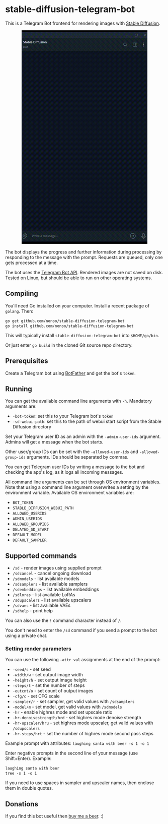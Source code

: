 # stable-diffusion-telegram-bot

This is a Telegram Bot frontend for rendering images with
[Stable Diffusion](https://github.com/AUTOMATIC1111/stable-diffusion-webui/).

<p align="center"><img src="demo.gif?raw=true"/></p>

The bot displays the progress and further information during processing by
responding to the message with the prompt. Requests are queued, only one gets
processed at a time.

The bot uses the
[Telegram Bot API](https://github.com/go-telegram-bot-api/telegram-bot-api).
Rendered images are not saved on disk. Tested on Linux, but should be able
to run on other operating systems.

## Compiling

You'll need Go installed on your computer. Install a recent package of `golang`.
Then:

```
go get github.com/nonoo/stable-diffusion-telegram-bot
go install github.com/nonoo/stable-diffusion-telegram-bot
```

This will typically install `stable-diffusion-telegram-bot` into `$HOME/go/bin`.

Or just enter `go build` in the cloned Git source repo directory.

## Prerequisites

Create a Telegram bot using [BotFather](https://t.me/BotFather) and get the
bot's `token`.

## Running

You can get the available command line arguments with `-h`.
Mandatory arguments are:

- `-bot-token`: set this to your Telegram bot's `token`
- `-sd-webui-path`: set this to the path of webui start script from the Stable
  Diffusion directory

Set your Telegram user ID as an admin with the `-admin-user-ids` argument.
Admins will get a message when the bot starts.

Other user/group IDs can be set with the `-allowed-user-ids` and
`-allowed-group-ids` arguments. IDs should be separated by commas.

You can get Telegram user IDs by writing a message to the bot and checking
the app's log, as it logs all incoming messages.

All command line arguments can be set through OS environment variables.
Note that using a command line argument overwrites a setting by the environment
variable. Available OS environment variables are:

- `BOT_TOKEN`
- `STABLE_DIFFUSION_WEBUI_PATH`
- `ALLOWED_USERIDS`
- `ADMIN_USERIDS`
- `ALLOWED_GROUPIDS`
- `DELAYED_SD_START`
- `DEFAULT_MODEL`
- `DEFAULT_SAMPLER`

## Supported commands

- `/sd` - render images using supplied prompt
- `/sdcancel` - cancel ongoing download
- `/sdmodels` - list available models
- `/sdsamplers` - list available samplers
- `/sdembeddings` - list available embeddings
- `/sdloras` - list available LoRAs
- `/sdupscalers` - list available upscalers
- `/sdvaes` - list available VAEs
- `/sdhelp` - print help

You can also use the `!` command character instead of `/`.

You don't need to enter the `/sd` command if you send a prompt to the bot using
a private chat.

### Setting render parameters

You can use the following `-attr val` assignments at the end of the prompt:

- `-seed/s` - set seed
- `-width/w` - set output image width
- `-height/h` - set output image height
- `-steps/t` - set the number of steps
- `-outcnt/o` - set count of output images
- `-cfg/c` - set CFG scale
- `-sampler/r` - set sampler, get valid values with `/sdsamplers`
- `-model/m` - set model, get valid values with `/sdmodels`
- `-hr` - enable highres mode and set upscale ratio
- `-hr-denoisestrength/hrd` - set highres mode denoise strength
- `-hr-upscaler/hru` - set highres mode upscaler, get valid values with `/sdupscalers`
- `-hr-steps/hrt` - set the number of highres mode second pass steps

Example prompt with attributes: `laughing santa with beer -s 1 -o 1`

Enter negative prompts in the second line of your message (use Shift+Enter). Example:
```
laughing santa with beer
tree -s 1 -o 1
```

If you need to use spaces in sampler and upscaler names, then enclose them
in double quotes.

## Donations

If you find this bot useful then [buy me a beer](https://paypal.me/ha2non). :)
